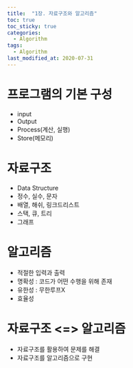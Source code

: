 ```yaml
---
title:  "1장. 자료구조와 알고리즘"
toc: true
toc_sticky: true
categories:
  - Algorithm
tags:
  - Algorithm
last_modified_at: 2020-07-31
---
```


# 프로그램의 기본 구성
* input
* Output
* Process(계산, 실행)
* Store(메모리)

# 자료구조
* Data Structure
* 정수, 실수, 문자
* 배열, 해쉬, 링크드리스트
* 스택, 큐, 트리
* 그래프

# 알고리즘
* 적절한 입력과 출력
* 명확성 : 코드가 어떤 수행을 위해 존재
* 유한성 : 무한루프X
* 효율성

# 자료구조 <=> 알고리즘
* 자료구조를 활용하여 문제를 해결
* 자료구조를 알고리즘으로 구현
